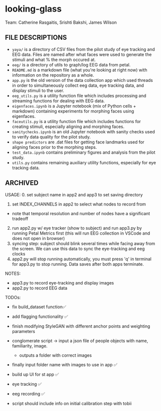 # looking-glass
Team: Catherine Rasgaitis, Srishti Bakshi, James Wilson

## FILE DESCRIPTIONS
- `yaya/` is a directory of CSV files from the pilot study of eye tracking and EEG data. Files are named after what faces were used to generate the stimuli and what % the morph occured at.
- `eeg/` is a directory of utils to graph/log EEG data from petal.
- `README.md` is a markdown file (what you're looking at right now) with information on the repository as a whole.
- `app.py` is the old version of the data collection app which used threads in order to simultaneously collect eeg data, eye tracking data, and display stimuli to the user.
- `eeg_utils.py` is a utility function file which includes processing and streaming functions for dealing with EEG data.
- `eigenfaces.ipynb` is a Jupyter notebook (mix of Python cells + markdown) containing experiments for morphing faces using eigenfaces.
- `faceutils.py` is a utility function file which includes functions for creating stimuli, especially aligning and morphing faces.
- `sanitychecks.ipynb` is an old Jupyter notebook with sanity checks used to verify data quality for the pilot study.
- `shape predictors` are .dat files for getting face landmarks used for aligning faces prior to the morphing steps.
- `test_data.ipynb` contains preliminary figures and analysis from the pilot study.
- `utils.py` contains remaining auxiliary utility functions, especially for eye tracking data.


## ARCHIVED

USAGE:
0. set subject name in app2 and app3 to set saving directory
1. set INDEX_CHANNELS in app2 to select what nodes to record from
- note that temporal resolution and number of nodes have a significant tradeoff
2. run app2.py w/ eye tracker (show to subject) and run app3.py by running Petal Metrics first (this will run EEG collection in VSCode and does not open in browser)
3. syncing step: subject should blink several times while facing away from the screen. We can use this data to sync the eye-tracking and eeg clocks
4. app2.py will stop running automatically, you must press 'q' in terminal for app3.py to stop running. Data saves after both apps terminate.

NOTES:
- app3.py to record eye-tracking and display images
- app2.py to record EEG data

TODOs:

- fix build_dataset function✅
- add flagging functionality ✅
- finish modifying StyleGAN with different anchor points and weighting parameters
- conglomerate script -> input a json file of people objects with name, familiarity, image.
    - outputs a folder with correct images
- finally input folder name with images to use in app ✅
- build up UI for st app ✅
- eye tracking ✅
- eeg recording ✅

- script should include info on initial calibration step with tobii
